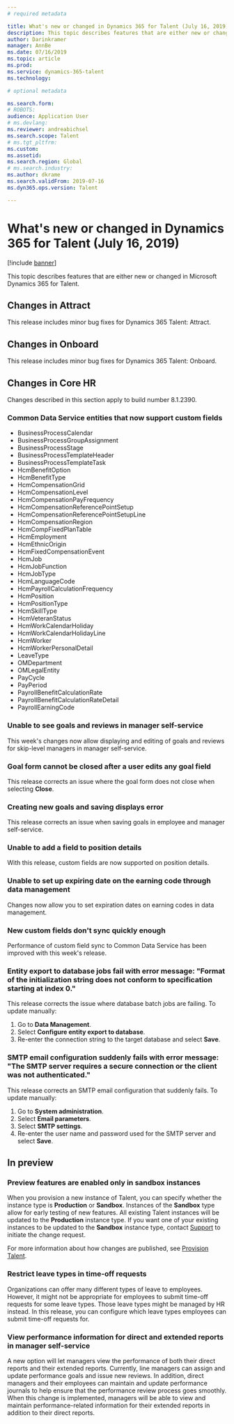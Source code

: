 ```yaml
---
# required metadata

title: What's new or changed in Dynamics 365 for Talent (July 16, 2019)
description: This topic describes features that are either new or changed in Microsoft Dynamics 365 for Talent.
author: Darinkramer
manager: AnnBe
ms.date: 07/16/2019
ms.topic: article
ms.prod: 
ms.service: dynamics-365-talent
ms.technology: 

# optional metadata

ms.search.form: 
# ROBOTS: 
audience: Application User
# ms.devlang: 
ms.reviewer: andreabichsel
ms.search.scope: Talent
# ms.tgt_pltfrm: 
ms.custom: 
ms.assetid: 
ms.search.region: Global
# ms.search.industry: 
ms.author: dkrame
ms.search.validFrom: 2019-07-16
ms.dyn365.ops.version: Talent

---
```

# What's new or changed in Dynamics 365 for Talent (July 16, 2019)

[!include [banner](includes/banner.md)]

This topic describes features that are either new or changed in Microsoft Dynamics 365 for Talent.

## Changes in Attract
This release includes minor bug fixes for Dynamics 365 Talent: Attract.

## Changes in Onboard
This release includes minor bug fixes for Dynamics 365 Talent: Onboard.

## Changes in Core HR
Changes described in this section apply to build number 8.1.2390.

### Common Data Service entities that now support custom fields

- BusinessProcessCalendar		              
- BusinessProcessGroupAssignment         
- BusinessProcessStage			                
- BusinessProcessTemplateHeader          
- BusinessProcessTemplateTask            
- HcmBenefitOption			                    
- HcmBenefitType			                      
- HcmCompensationGrid			                 
- HcmCompensationLevel			                
- HcmCompensationPayFrequency		          
- HcmCompensationReferencePointSetup	    
- HcmCompensationReferencePointSetupLine 
- HcmCompensationRegion		                
- HcmCompFixedPlanTable		                
- HcmEmployment			                       
- HcmEthnicOrigin			                     
- HcmFixedCompensationEvent		            
- HcmJob      				                       
- HcmJobFunction
- HcmJobType
- HcmLanguageCode
- HcmPayrollCalculationFrequency
- HcmPosition
- HcmPositionType
- HcmSkillType
- HcmVeteranStatus
- HcmWorkCalendarHoliday
- HcmWorkCalendarHolidayLine
- HcmWorker
- HcmWorkerPersonalDetail
- LeaveType
- OMDepartment
- OMLegalEntity
- PayCycle
- PayPeriod
- PayrollBenefitCalculationRate
- PayrollBenefitCalculationRateDetail
- PayrollEarningCode

### Unable to see goals and reviews in manager self-service

This week's changes now allow displaying and editing of goals and reviews for skip-level managers in manager self-service.

### Goal form cannot be closed after a user edits any goal field

This release corrects an issue where the goal form does not close when selecting **Close**.

### Creating new goals and saving displays error

This release corrects an issue when saving goals in employee and manager self-service.

### Unable to add a field to position details 

With this release, custom fields are now supported on position details.
 
### Unable to set up expiring date on the earning code through data management

Changes now allow you to set expiration dates on earning codes in data management.

### New custom fields don't sync quickly enough

Performance of custom field sync to Common Data Service has been improved with this week's release.

### Entity export to database jobs fail with error message: "Format of the initialization string does not conform to specification starting at index 0."

This release corrects the issue where database batch jobs are failing. To update manually:

1. Go to **Data Management**.
2. Select **Configure entity export to database**.
3. Re-enter the connection string to the target database and select **Save**.

### SMTP email configuration suddenly fails with error message: "The SMTP server requires a secure connection or the client was not authenticated."

This release corrects an SMTP email configuration that suddenly fails. To update manually:

1. Go to **System administration**.
2. Select **Email parameters**.
3. Select **SMTP settings**. 
4. Re-enter the user name and password used for the SMTP server and select **Save**.

## In preview

### Preview features are enabled only in sandbox instances

When you provision a new instance of Talent, you can specify whether the instance type is **Production** or **Sandbox**. Instances of the **Sandbox** type allow for early testing of new features. All existing Talent instances will be updated to the **Production** instance type. If you want one of your existing instances to be updated to the **Sandbox** instance type, contact [Support](https://docs.microsoft.com/dynamics365/unified-operations/talent/talent-support) to initiate the change request.

For more information about how changes are published, see [Provision Talent](https://docs.microsoft.com/dynamics365/unified-operations/talent/provisioning-talent).

### Restrict leave types in time-off requests

Organizations can offer many different types of leave to employees. However, it might not be appropriate for employees to submit time-off requests for some leave types. Those leave types might be managed by HR instead. In this release, you can configure which leave types employees can submit time-off requests for. 

### View performance information for direct and extended reports in manager self-service

A new option will let managers view the performance of both their direct reports and their extended reports. Currently, line managers can assign and update performance goals and issue new reviews. In addition, direct managers and their employees can maintain and update performance journals to help ensure that the performance review process goes smoothly. When this change is implemented, managers will be able to view and maintain performance-related information for their extended reports in addition to their direct reports.
